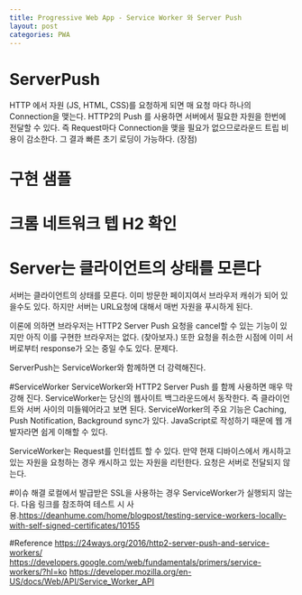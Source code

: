 ```yaml
---
title: Progressive Web App - Service Worker 와 Server Push
layout: post
categories: PWA
---
```


# ServerPush
HTTP 에서 자원 (JS, HTML, CSS)를 요청하게 되면 매 요청 마다 하나의 Connection을 맺는다.
HTTP2의 Push 를 사용하면 서버에서 필요한 자원을 한번에 전달할 수 있다. 즉 Request마다 Connection을 맺을 필요가 없으므로라운드 트립 비용이 감소한다.
그 결과 빠른 초기 로딩이 가능하다. (장점)

# 구현 샘플

# 크롬 네트워크 텝 H2 확인

# Server는 클라이언트의 상태를 모른다
서버는 클라이언트의 상태를 모른다. 이미 방문한 페이지여서 브라우저 캐쉬가 되어 있을수도 있다. 하지만 서버는 URL요청에 대해서 매번 자원을 푸시하게 된다.

이론에 의하면 브라우저는 HTTP2 Server Push 요청을 cancel할 수 있는 기능이 있지만 아직 이를 구현한 브라우저는 없다. (찾아보자.)
또한 요청을 취소한 시점에 이미 서버로부터 response가 오는 중일 수도 있다. 문제다.

ServerPush는 ServiceWorker와 함께하면 더 강력해진다.


#ServiceWorker
ServiceWorker와 HTTP2 Server Push 를 함께 사용하면 매우 막강해 진다.
ServiceWorker는 당신의 웹사이트 백그라운드에서 동작한다. 즉 클라이언트와 서버 사이의 미들웨어라고 보면 된다.
ServiceWorker의 주요 기능은 Caching, Push Notification, Background sync가 있다.
JavaScript로 작성하기 때문에 웹 개발자라면 쉽게 이해할 수 있다.

ServiceWorker는 Request를 인터셉트 할 수 있다. 만약 현재 디바이스에서 캐시하고 있는 자원을 요청하는 경우
캐시하고 있는 자원을 리턴한다. 요청은 서버로 전달되지 않는다.


#이슈 해결
로컬에서 발급받은 SSL을 사용하는 경우 ServiceWorker가 실행되지 않는다.
다음 링크를 참조하여 테스트 시 사용.https://deanhume.com/home/blogpost/testing-service-workers-locally-with-self-signed-certificates/10155


#Reference
https://24ways.org/2016/http2-server-push-and-service-workers/  
https://developers.google.com/web/fundamentals/primers/service-workers/?hl=ko
https://developer.mozilla.org/en-US/docs/Web/API/Service_Worker_API
